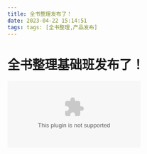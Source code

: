 ```yaml
---
title: 全书整理发布了！
date: 2023-04-22 15:14:51
tags: tags: [全书整理,产品发布]
---
```

# 全书整理基础班发布了！
![图片的描述文字](baidu.com)